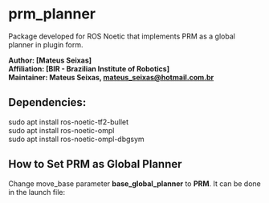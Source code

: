 # prm_planner
Package developed for ROS Noetic that implements PRM as a global planner in plugin form.<br />

**Author: [Mateus Seixas]<br />
Affiliation: [BIR - Brazilian Institute of Robotics]<br />
Maintainer: Mateus Seixas, mateus_seixas@hotmail.com.br**

## Dependencies:<br />
sudo apt install ros-noetic-tf2-bullet<br />
sudo apt install ros-noetic-ompl<br />
sudo apt install ros-noetic-ompl-dbgsym

## How to Set PRM as Global Planner 

Change move_base parameter **base_global_planner** to **PRM**.
It can be done in the launch file:
<param name="base_global_planner" value="PRM" />
